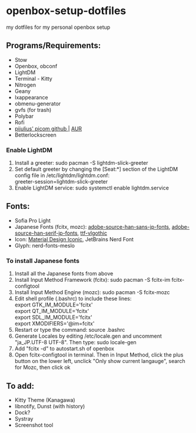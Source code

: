 # openbox-setup-dotfiles
my dotfiles for my personal openbox setup

<h2>Programs/Requirements:</h2>
<ul>
	<li>Stow</li> 
	<li>Openbox, obconf </li>
	<li>LightDM</li>
	<li>Terminal - Kitty</li>
	<li>Nitrogen</li>
	<li>Geany</li>
	<li>lxappearance</li>
	<li>obmenu-generator</li>
	<li>gvfs (for trash)</li>
	<li>Polybar</li>
	<li>Rofi</li>
	<li><a href=https://github.com/pijulius/picom> pijulius' picom github </a> | <a href=https://aur.archlinux.org/packages/picom-pijulius-git> AUR </a></li>
	<li>Betterlockscreen</li>
</ul>
<h3>Enable LightDM</h3>
<ol>
	<li>Install a greeter: sudo pacman -S lightdm-slick-greeter</li>
	<li>Set default greeter by changing the [Seat:*] section of the LightDM config file in /etc/lightdm/lightdm.conf:</li>
	greeter-session=lightdm-slick-greeter
	<li>Enable LightDM service: sudo systemctl enable lightdm.service</li>
</ol>

<h2>Fonts:</h2>
<ul>
	<li>Sofia Pro Light</li>
	<li>Japanese Fonts (fcitx, mozc): <a href=https://archlinux.org/packages/?name=adobe-source-han-sans-jp-fonts>adobe-source-han-sans-jp-fonts</a>, <a href=https://archlinux.org/packages/?name=adobe-source-han-serif-jp-fonts>adobe-source-han-serif-jp-fonts</a>, <a href=https://aur.archlinux.org/packages/ttf-vlgothic/>ttf-vlgothic</a> </li>
	<li>Icon: <a href=https://aur.archlinux.org/packages/ttf-material-design-iconic-font>Material Design Iconic</a>, JetBrains Nerd Font</li>
	<li>Glyph: nerd-fonts-meslo</li>
</ul>

<h3>To install Japanese fonts</h3>
<ol>
	<li>Install all the Japanese fonts from above</li>
	<li>Install Input Method Framework (fcitx): sudo pacman -S fcitx-im fcitx-configtool</li>
	<li>Install Input Method Engine (mozc): sudo pacman -S fcitx-mozc</li>
	<li>Edit shell profile (.bashrc) to include these lines:</li>
	export GTK_IM_MODULE='fcitx'<br>
	export QT_IM_MODULE='fcitx'<br>
	export SDL_IM_MODULE='fcitx'<br>
	export XMODIFIERS='@im=fcitx'<br>
	<li>Restart or type the command: source .bashrc</li>
	<li>Generate Locales by editing /etc/locale.gen and uncomment "ja_JP.UTF-8 UTF-8". Then type: sudo locale-gen</li>
	<li>Add "fcitx -d" to autostart.sh of openbox</li>
	<li>Open fcitx-configtool in terminal. Then in Input Method, click the plus button on the lower left, unclick "Only show current langauge", search for Mozc, then click ok</li>
</ol>

<h2>To add:</h2>
<ul>
	<li>Kitty Theme (Kanagawa)</li>
	<li>libnotify, Dunst (with history)</li>
	<li>Dock?</li>
	<li>Systray</li>
	<li>Screenshot tool</li>
</ul>
